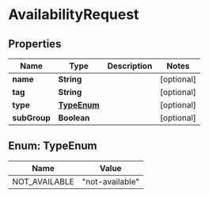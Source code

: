 

# AvailabilityRequest


## Properties

| Name | Type | Description | Notes |
|------------ | ------------- | ------------- | -------------|
|**name** | **String** |  |  [optional] |
|**tag** | **String** |  |  [optional] |
|**type** | [**TypeEnum**](#TypeEnum) |  |  [optional] |
|**subGroup** | **Boolean** |  |  [optional] |



## Enum: TypeEnum

| Name | Value |
|---- | -----|
| NOT_AVAILABLE | &quot;not-available&quot; |



